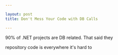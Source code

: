 ```yaml
---

layout: post
title: Don't Mess Your Code with DB Calls

---
```


90% of .NET projects are DB related. That said they 

repository code is everywhere
it's hard to 

